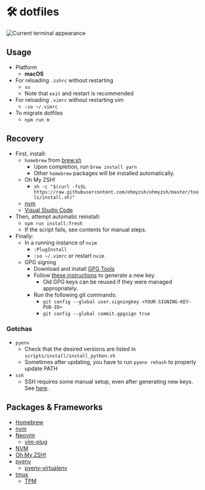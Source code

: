 # 🛠 dotfiles

![Current terminal appearance](./current_terminal.png)

## Usage

- Platform
  - **macOS**
- For reloading `.zshrc` without restarting
  - `so`
  - Note that `exit` and restart is recommended
- For reloading `.vimrc` without restarting vim
  - `:so ~/.vimrc`
- To migrate dotfiles
  - `npm run m`

## Recovery

- First, install:
  - `homebrew` from [brew.sh](https://brew.sh)
    - Upon completion, run `brew install yarn`
    - Other `homebrew` packages will be installed automatically.
  - Oh My ZSH!
    - `sh -c "$(curl -fsSL https://raw.githubusercontent.com/ohmyzsh/ohmyzsh/master/tools/install.sh)"`
  - [nvm](https://github.com/nvm-sh/nvm#installing-and-updating)
  - [Visual Studio Code](https://code.visualstudio.com/Download)
- Then, attempt automatic reinstall:
  - `npm run install:fresh`
  - If the script fails, see contents for manual steps.
- Finally:
  - In a running instance of `nvim`
    - `:PlugInstall`
    - `:so ~/.vimrc` or restart `nvim`
  - GPG signing
    - Download and install [GPG Tools](https://gpgtools.org/)
    - Follow [these instructions](https://help.github.com/en/articles/managing-commit-signature-verification) to generate a new key.
      - Old GPG keys can be reused if they were managed appropriately.
    - Run the following git commands:
      - `git config --global user.signingkey <YOUR-SIGNING-KEY-PUB-ID>`
      - `git config --global commit.gpgsign true`

### Gotchas

- `pyenv`
  - Check that the desired versions are listed in `scripts/install/install_python.sh`
  - Sometimes after updating, you have to run `pyenv rehash` to properly update PATH
- `ssh`
  - SSH requires some manual setup, even after generating new keys. See [here](https://docs.github.com/en/enterprise-server@3.5/authentication/connecting-to-github-with-ssh/generating-a-new-ssh-key-and-adding-it-to-the-ssh-agent#adding-your-ssh-key-to-the-ssh-agent).

## Packages & Frameworks

- [Homebrew](https://brew.sh)
- [nvm](https://github.com/nvm-sh/nvm#installing-and-updating)
- [Neovim](https://neovim.io/)
  - [vim-plug](https://github.com/junegunn/vim-plug)
- [NVM](https://github.com/nvm-sh/nvm)
- [Oh My ZSH!](https://ohmyz.sh/)
- [pyenv](https://github.com/pyenv/pyenv)
  - [pyenv-virtualenv](https://github.com/pyenv/pyenv-virtualenv)
- [tmux](https://github.com/tmux/tmux/)
  - [TPM](https://github.com/tmux-plugins/tpm)
